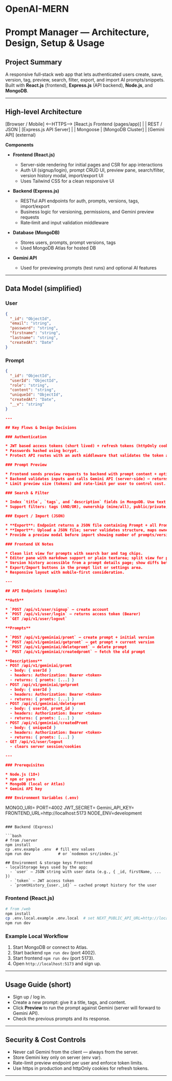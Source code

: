 # OpenAI-MERN
# Prompt Manager — Architecture, Design, Setup & Usage

## Project Summary

A responsive full‑stack web app that lets authenticated users create, save, version, tag, preview, search, filter, export, and import AI prompts/snippets. Built with **React.js** (frontend), **Express.js** (API backend), **Node.js**, and **MongoDB**.

---

## High-level Architecture

[Browser / Mobile]  <--HTTPS-->  [React.js Frontend (pages/app)]
                                      |
                                      | REST / JSON
                                      |
                                [Express.js API Server]
                                      |
                                      | Mongoose
                                      |
                                  [MongoDB Cluster]
                                      |
                                [Gemini API] (external)


**Components**

* **Frontend (React.js)**

  * Server-side rendering for initial pages and CSR for app interactions
  * Auth UI (signup/login), prompt CRUD UI, preview pane, search/filter, version history modal, import/export UI
  * Uses Tailwind CSS for a clean responsive UI

* **Backend (Express.js)**

  * RESTful API endpoints for auth, prompts, versions, tags, import/export
  * Business logic for versioning, permissions, and Gemini preview requests
  * Rate‑limit and input validation middleware

* **Database (MongoDB)**

  * Stores users, prompts, prompt versions, tags
  * Used MongoDB Atlas for hosted DB

* **Gemini API**

  * Used for previewing prompts (test runs) and optional AI features

---

## Data Model (simplified)

### User

```json
{
  "_id": "ObjectId",
  "email": "string",
  "password": "string",
  "firstname": "string",
  "lastname": "string",
  "createdAt": "Date"
}
```

### Prompt

```json
{
  "_id": "ObjectId",
  "userId": "ObjectId",
  "role": "string",
  "content": "string",
  "uniqueId": "ObjectId",
  "createdAt": "Date",
  "__v": "string"
}

---

## Key Flows & Design Decisions

### Authentication

* JWT based access tokens (short lived) + refresh tokens (httpOnly cookie).
* Passwords hashed using bcrypt.
* Protect API routes with an auth middleware that validates the token and loads the user.

### Prompt Preview

* Frontend sends preview requests to backend with prompt content + optional runtime metadata.
* Backend validates inputs and calls Gemini API (server-side) — returns the model output to frontend.
* Limit preview size (tokens) and rate‑limit per user to control cost.

### Search & Filter

* Index `title`, `tags`, and `description` fields in MongoDB. Use text index for full text search.
* Support filters: tags (AND/OR), ownership (mine/all), public/private, date ranges.

### Export / Import (JSON)

* **Export**: Endpoint returns a JSON file containing Prompt + all PromptVersions + tags + metadata.
* **Import**: Upload a JSON file; server validates structure, maps owner to current user, optionally deduplicates tags, and creates Prompts+Versions.
* Provide a preview modal before import showing number of prompts/versions.

### Frontend UX Notes

* Clean list view for prompts with search bar and tag chips.
* Editor pane with markdown support or plain textarea; split view for previewing model output.
* Version history accessible from a prompt details page; show diffs between versions (use a lightweight diff lib).
* Export/Import buttons in the prompt list or settings area.
* Responsive layout with mobile-first consideration.

---

## API Endpoints (examples)

**Auth**

* `POST /api/v1/user/signup` — create account
* `POST /api/v1/user/login` — returns access token (Bearer)
* `GET /api/v1/user/logout`

**Prompts**

* `POST /api/v1/geminiai/promt` — create prompt + initial version
* `POST /api/v1/geminiai/getpromt` — get prompt + current version
* `POST /api/v1/geminiai/deletepromt` — delete prompt
* `POST /api/v1/geminiai/createdpromt` — fetch the old prompt

**Descriptions**
- POST /api/v1/geminiai/promt
  - body: { userId }
  - headers: Authorization: Bearer <token>
  - returns: { promts: [...] }
- POST /api/v1/geminiai/getpromt
  - body: { userId }
  - headers: Authorization: Bearer <token>
  - returns: { promts: [...] }
- POST /api/v1/geminiai/deletepromt
  - body: { userId, promt_id }
  - headers: Authorization: Bearer <token>
  - returns: { promts: [...] }
- POST /api/v1/geminiai/createdPromt
  - body: { uniqueId }
  - headers: Authorization: Bearer <token>
  - returns: { promts: [...] }
- GET /api/v1/user/logout
  - clears server session/cookies

---

### Prerequisites

* Node.js (18+)
* npm or yarn
* MongoDB (local or Atlas)
* Gemini API key

### Environment Variables (.env)

```
MONGO_URI=
PORT=4002
JWT_SECRET=
Gemini_API_KEY=
FRONTEND_URL=http://localhost:5173
NODE_ENV=development
```

### Backend (Express)

```bash
# from /server
npm install
cp .env.example .env  # fill env values
npm run dev            # or `nodemon src/index.js`

## Environment & storage keys Frontend
- localStorage keys used by the app:
  - `user` — JSON string with user data (e.g., { _id, firstName, ... })
  - `token` — JWT access token
  - `promtHistory_{user._id}` — cached prompt history for the user
```

### Frontend (React.js)

```bash
# from /web
npm install
cp .env.local.example .env.local  # set NEXT_PUBLIC_API_URL=http://localhost:4000
npm run dev
```

### Example Local Workflow

1. Start MongoDB or connect to Atlas.
2. Start backend `npm run dev` (port 4002).
3. Start frontend `npm run dev` (port 5173).
4. Open `http://localhost:5173` and sign up.

---

## Usage Guide (short)

* Sign up / log in.
* Create a new prompt: give it a title, tags, and content.
* Click **Preview** to run the prompt against Gemini (server will forward to Gemini API).
* Check the previous prompts and its response.

---

## Security & Cost Controls

* Never call Gemini from the client — always from the server.
* Store Gemini key only on server (env var).
* Rate-limit preview endpoint per user and enforce token limits.
* Use https in production and httpOnly cookies for refresh tokens.

---


